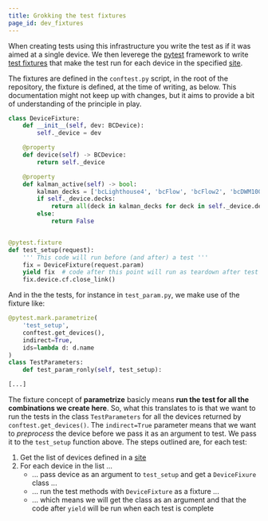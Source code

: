 ```yaml
---
title: Grokking the test fixtures
page_id: dev_fixtures
---
```


When creating tests using this infrastructure you write the test as if it was aimed at a single device. We then leverege the [pytest](https://docs.pytest.org/en/7.0.x/) framework to write [test fixtures](https://docs.pytest.org/en/7.0.x/how-to/fixtures.html#how-to-fixtures) that make the test run for each device in the specified [site](sites.md).

The fixtures are defined in the `conftest.py` script, in the root of the repository, the fixture is defined, at the time of writing, as below.
This documentation might not keep up with changes, but it aims to provide a bit of understanding of the principle in play.

```python
class DeviceFixture:
    def __init__(self, dev: BCDevice):
        self._device = dev

    @property
    def device(self) -> BCDevice:
        return self._device

    @property
    def kalman_active(self) -> bool:
        kalman_decks = ['bcLighthouse4', 'bcFlow', 'bcFlow2', 'bcDWM1000']
        if self._device.decks:
            return all(deck in kalman_decks for deck in self._device.decks)
        else:
            return False


@pytest.fixture
def test_setup(request):
    ''' This code will run before (and after) a test '''
    fix = DeviceFixture(request.param)
    yield fix  # code after this point will run as teardown after test
    fix.device.cf.close_link()
```

And in the the tests, for instance in `test_param.py`, we make use of the fixture like:

```python
@pytest.mark.parametrize(
    'test_setup',
    conftest.get_devices(),
    indirect=True,
    ids=lambda d: d.name
)
class TestParameters:
    def test_param_ronly(self, test_setup):

[...]
```

The fixture concept of **parametrize** basicly means **run the test for all the combinations we create here**. So, what this translates to is that we want to run the tests in the class `TestParameters` for all the devices returned by `conftest.get_devices()`. The `indirect=True` parameter means that we want to *preprocess* the device before we pass it as an argument to test. We pass it to the `test_setup` function above. The steps outlined are, for each test:

1. Get the list of devices defined in a [site](sites.md)
2. For each device in the list ...
   * ... pass device as an argument to `test_setup` and get a `DeviceFixure` class ...
   * ... run the test methods with `DeviceFixture` as a fixture ...
   * ... which means we will get the class as an argument and that the code after `yield` will be run when each test is complete
